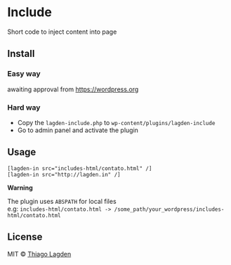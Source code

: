 # Include

Short code to inject content into page


## Install

### Easy way

awaiting approval from https://wordpress.org

### Hard way

- Copy the `lagden-include.php` to `wp-content/plugins/lagden-include`
- Go to admin panel and activate the plugin


## Usage

```
[lagden-in src="includes-html/contato.html" /]
[lagden-in src="http://lagden.in" /]
```

**Warning**

The plugin uses `ABSPATH` for local files  
e.g: `includes-html/contato.html -> /some_path/your_wordpress/includes-html/contato.html`


## License

MIT © [Thiago Lagden](http://lagden.in)
